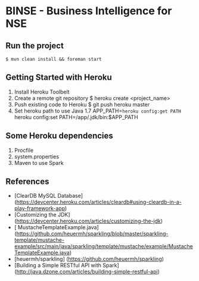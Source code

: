 # BINSE - Business Intelligence for NSE

## Run the project
``
$ mvn clean install && foreman start
``

## Getting Started with Heroku
1. Install Heroku Toolbelt
2. Create a remote git repository
$ heroku create <project_name>
3. Push existing code to Heroku
$ git push heroku master
4. Set heroku path to use Java 1.7 
APP_PATH=`heroku config:get PATH`
heroku config:set PATH=/app/.jdk/bin:$APP_PATH

## Some Heroku dependencies
1. Procfile
2. system.properties
3. Maven to use Spark

## References
* [ClearDB MySQL Database] (https://devcenter.heroku.com/articles/cleardb#using-cleardb-in-a-play-framework-app)
* [Customizing the JDK] (https://devcenter.heroku.com/articles/customizing-the-jdk)
* [ MustacheTemplateExample.java] (https://github.com/heuermh/sparkling/blob/master/sparkling-template/mustache-example/src/main/java/sparkling/template/mustache/example/MustacheTemplateExample.java)
* [heuermh/sparkling] (https://github.com/heuermh/sparkling)
* [Building a Simple RESTful API with Spark] (http://java.dzone.com/articles/building-simple-restful-api)